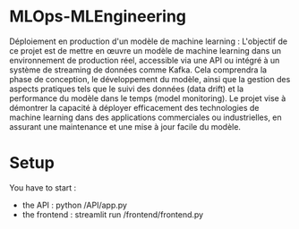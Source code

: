 # MLOps-MLEngineering

Déploiement en production d'un modèle de machine learning : L'objectif de ce projet est de mettre en œuvre un modèle de machine learning dans un environnement de production réel, accessible via une API ou intégré à un système de streaming de données comme Kafka. Cela comprendra la phase de conception, le développement du modèle, ainsi que la gestion des aspects pratiques tels que le suivi des données (data drift) et la performance du modèle dans le temps (model monitoring). Le projet vise à démontrer la capacité à déployer efficacement des technologies de machine learning dans des applications commerciales ou industrielles, en assurant une maintenance et une mise à jour facile du modèle.

# Setup

You have to start :
- the API : python /API/app.py
- the frontend : streamlit run /frontend/frontend.py
